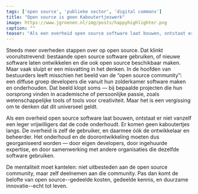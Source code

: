 ```yaml
---
tags: ['open source', 'publieke sector', 'digital commons']
title: "Open source is geen Kaboutertjeswerk"
image: https://www.jgroenen.nl/img/posts/happyhighlighter.png
caption: ""
teaser: "Als een overheid open source software laat bouwen, ontstaat er niet vanzelf een leger vrijwilligers dat de code onderhoudt. Er komen geen kaboutertjes langs. De overheid ís zelf de gebruiker, en daarmee óók de ontwikkelaar en beheerder."
---
```

Steeds meer overheden stappen over op open source. Dat klinkt vooruitstrevend: bestaande open source software gebruiken, of nieuwe software laten ontwikkelen en die ook open source beschikbaar maken. Maar vaak sluipt er een misvatting in het denken.
In de hoofden van bestuurders leeft misschien het beeld van de “open source community”: een diffuse groep developers die vanuit hun zolderkamer software maken en onderhouden. Dat beeld klopt soms — bij bepaalde projecten die hun oorsprong vinden in academische of persoonlijke passie, zoals wetenschappelijke tools of tools voor creativiteit. Maar het is een vergissing om te denken dat dit universeel geldt.

Als een overheid open source software laat bouwen, ontstaat er niet vanzelf een leger vrijwilligers dat de code onderhoudt. Er komen geen kaboutertjes langs. De overheid ís zelf de gebruiker, en daarmee óók de ontwikkelaar en beheerder. Het onderhoud en de doorontwikkeling moeten dus georganiseerd worden — door eigen developers, door ingehuurde expertise, en door samenwerking met andere organisaties die dezelfde software gebruiken.

De mentaliteit moet kantelen: niet uitbesteden aan de open source community, maar zelf deelnemen aan die community. Pas dan komt de belofte van open source--gedeelde kosten, gedeelde kennis, en duurzame innovatie--echt tot leven.